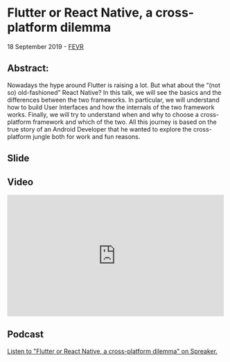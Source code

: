 # Flutter or React Native, a cross-platform dilemma


18 September 2019 - [FEVR](http://www.fevr.it/eventi/2019/09/flutter-or-react-native-a-cross-platform-dilemma/)

## Abstract:
Nowadays the hype around Flutter is raising a lot. But what about the “(not so) old-fashioned” React Native?
In this talk, we will see the basics and the differences between the two frameworks. In particular, we will understand how to build User Interfaces and how the internals of the two framework works. Finally, we will try to understand when and why to choose a cross-platform framework and which of the two.
All this journey is based on the true story of an Android Developer that he wanted to explore the cross-platform jungle both for work and fun reasons.

## Slide

<script async class="speakerdeck-embed" data-id="f58747bdfc0d4901a4cafad16abd0ff4" data-ratio="1.77777777777778" src="//speakerdeck.com/assets/embed.js"></script>

## Video

<iframe src="https://www.facebook.com/plugins/video.php?href=https%3A%2F%2Fwww.facebook.com%2Fmatteoguidotto%2Fvideos%2F10220661987803505%2F&width=500&show_text=false&height=281&appId" width="500" height="281" style="border:none;overflow:hidden" scrolling="no" frameborder="0" allowTransparency="true" allow="encrypted-media" allowFullScreen="true"></iframe>

## Podcast

<a class="spreaker-player" href="https://www.spreaker.com/user/fevr/flutter-or-react-native" data-resource="episode_id=19149450" data-theme="dark" data-autoplay="false" data-playlist="false" data-cover="https://d3wo5wojvuv7l.cloudfront.net/images.spreaker.com/original/b9c9b933899129acf0890c1131d461d2.jpg" data-width="100%" data-height="200px">Listen to "Flutter or React Native, a cross-platform dilemma" on Spreaker.</a><script async src="https://widget.spreaker.com/widgets.js"></script>